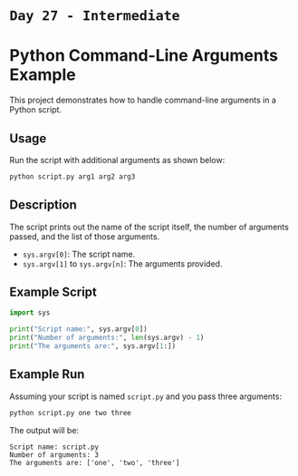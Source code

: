# `Day 27 - Intermediate` 

# Python Command-Line Arguments Example

This project demonstrates how to handle command-line arguments in a Python script.

## Usage

Run the script with additional arguments as shown below:

```bash
python script.py arg1 arg2 arg3
```

## Description

The script prints out the name of the script itself, the number of arguments passed, and the list of those arguments.

- `sys.argv[0]`: The script name.
- `sys.argv[1]` to `sys.argv[n]`: The arguments provided.

## Example Script

```python
import sys

print("Script name:", sys.argv[0])
print("Number of arguments:", len(sys.argv) - 1)
print("The arguments are:", sys.argv[1:])
```

## Example Run

Assuming your script is named `script.py` and you pass three arguments:

```bash
python script.py one two three
```

The output will be:

```
Script name: script.py
Number of arguments: 3
The arguments are: ['one', 'two', 'three']
```
